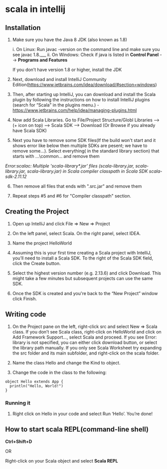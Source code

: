 # scala in intellij

## Installation
1. Make sure you have the Java 8 JDK (also known as 1.8)

    i. On Linux: Run javac -version on the command line and make sure you see javac 1.8.___
    ii. On Windows: Check if java is listed in <b>Control Panel</b> --> <b>Programs and Features</b>
  
    If you don’t have version 1.8 or higher, install the JDK

2. Next, download and install IntelliJ Community Edition(https://www.jetbrains.com/idea/download/#section=windows)

3. Then, after starting up IntelliJ, you can download and install the Scala plugin by following the instructions on 
    how to install IntelliJ plugins (search for “Scala” in the plugins menu.) - https://www.jetbrains.com/help/idea/managing-plugins.html
    
4. Now add Scala Libraries. Go to File/Project Structure/Globl Libraries --> (+ icon on top) --> Scala SDK --> Download (Or Browse if you already have Scala SDK)

5. Next you have to remove some SDK files(If the build won't start and it shows error like below then multiple SDKs are pesent; we have to remove some...).
    Select everything( in the standard library section) that starts with ...\common\... and remove them

<i> Error:scalac: Multiple 'scala-library*.jar' files (scala-library.jar, scala-library.jar, scala-library.jar) in Scala compiler classpath in Scala SDK scala-sdk-2.11.12</i>

6. Then remove all files that ends with ".src.jar" and remove them

7. Repeat steps #5 and #6 for "Compiler classpath" section.


## Creating the Project

1. Open up IntelliJ and click File => New => Project

2. On the left panel, select Scala. On the right panel, select IDEA.

3. Name the project HelloWorld

4. Assuming this is your first time creating a Scala project with IntelliJ, you’ll need to install a Scala SDK. To the right of the Scala SDK field, click the Create button.

5. Select the highest version number (e.g. 2.13.6) and click Download. This might take a few minutes but subsequent projects can use the same SDK.

6. Once the SDK is created and you're back to the “New Project” window click Finish.

## Writing code

1. On the Project pane on the left, right-click src and select New => Scala class. If you don’t see Scala class, right-click on HelloWorld and click on Add Framework Support..., 
select Scala and proceed. If you see Error: library is not specified, you can either click download button, or select the library path manually. If you only see Scala Worksheet 
try expanding the src folder and its main subfolder, and right-click on the scala folder.

2. Name the class Hello and change the Kind to object.

3. Change the code in the class to the following:

```
object Hello extends App {
  println("Hello, World!")
}
```

### Running it

1. Right click on Hello in your code and select Run ‘Hello’.
You’re done!


## How to start scala REPL(command-line shell)

**Ctrl+Shift+D**

OR

Right-click on your Scala object and select **Scala REPL**
